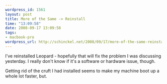 ```yaml
--- 
wordpress_id: 1561
layout: post
title: More of the Same -> Reinstall
time: "13:09:58"
date: 2008-09-17 13:09:58
tags: 
- macbook-pro
wordpress_url: http://schinckel.net/2008/09/17/more-of-the-same-reinstall/
---
```

I've reinstalled Leopard - hopefully that will fix the problem I was discussing yesterday. I really don't know if it's a software or hardware issue, though.

Getting rid of the cruft I had installed seems to make my machine boot up a whole lot faster, but.
